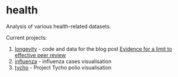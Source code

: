 # health

Analysis of various health-related datasets.

Current projects:

1. [longevity](https://github.com/neilfws/health/tree/master/longevity) - code and data for the blog post [Evidence for a limit to effective peer review](https://nsaunders.wordpress.com/2016/12/18/evidence-for-a-limit-to-effective-peer-review/)
1. [influenza](https://github.com/neilfws/health/tree/master/influenza) - influenza cases visualisation
1. [tycho](https://github.com/neilfws/health/tree/master/tycho) - Project Tycho polio visualisation
